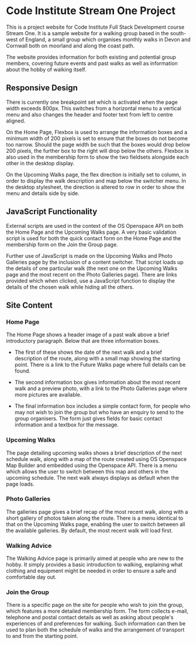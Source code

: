 # Code Institute Stream One Project
 
This is a project website for Code Institute Full Stack Development course Stream One. It is a sample website for a walking group based in the south-west of England, a small group which organises monthly walks in Devon and Cornwall both on moorland and along the coast path. 

The website provides information for both existing and potential group members, covering future events and past walks as well as information about the hobby of walking itself.

## Responsive Design

There is currently one breakpoint set which is activated when the page width exceeds 800px. This switches from a horizontal menu to a vertical menu and also changes the header and footer text from left to centre aligned.

On the Home Page, Flexbox is used to arrange the information boxes and a minimum width of 200 pixels is set to ensure that the boxes do not become too narrow. Should the page width be such that the boxes would drop below 200 pixels, the further box to the right will drop below the others. Flexbox is also used in the membership form to show the two fieldsets alongside each other in the desktop display.

On the Upcoming Walks page, the flex direction is initially set to column, in order to display the walk description and map below the switcher menu. In the desktop stylesheet, the direction is altered to row in order to show the menu and details side by side.

## JavaScript Functionality

External scripts are used in the context of the OS Openspace API on both the Home Page and the Upcoming Walks page. A very basic validation script is used for both the quick contact form on the Home Page and the membership form on the Join the Group page.

Further use of JavaScript is made on the Upcoming Walks and Photo Galleries page by the inclusion of a content switcher. That script loads up the details of one particular walk (the next one on the Upcoming Walks page and the most recent on the Photo Galleries page). There are links provided which when clicked, use a JavaScript function to display the details of the chosen walk while hiding all the others.

## Site Content

### Home Page

The Home Page shows a header image of a past walk above a brief introductory paragraph. Below that are three information boxes.

* The first of these shows the date of the next walk and a brief description of the route, along with a small map showing the starting point. There is a link to the Future Walks page where full details can be found.

* The second information box gives information about the most recent walk and a preview photo, with a link to the Photo Galleries page where more pictures are available.

* The final information box includes a simple contact form, for people who may not wish to join the group but who have an enquiry to send to the group organisers. The form just gives fields for basic contact information and a textbox for the message.

### Upcoming Walks

The page detailing upcoming walks shows a brief description of the next schedule walk, along with a map of the route created using OS Openspace Map Builder and embedded using the Openspace API. There is a menu which allows the user to switch between this map and others in the upcoming schedule. The next walk always displays as default when the page loads.

### Photo Galleries

The galleries page gives a brief recap of the most recent walk, along with a short gallery of photos taken along the route. There is a menu identical to that on the Upcoming Walks page, enabling the user to switch between all the available galleries. By default, the most recent walk will load first.

### Walking Advice

The Walking Advice page is primarily aimed at people who are new to the hobby. It simply provides a basic introduction to walking, explaining what clothing and equipment might be needed in order to ensure a safe and comfortable day out.

### Join the Group

There is a specific page on the site for people who wish to join the group, which features a more detailed membership form. The form collects e-mail, telephone and postal contact details as well as asking about people's experiences of and preferences for walking. Such information can then be used to plan both the schedule of walks and the arrangement of transport to and from the starting point.